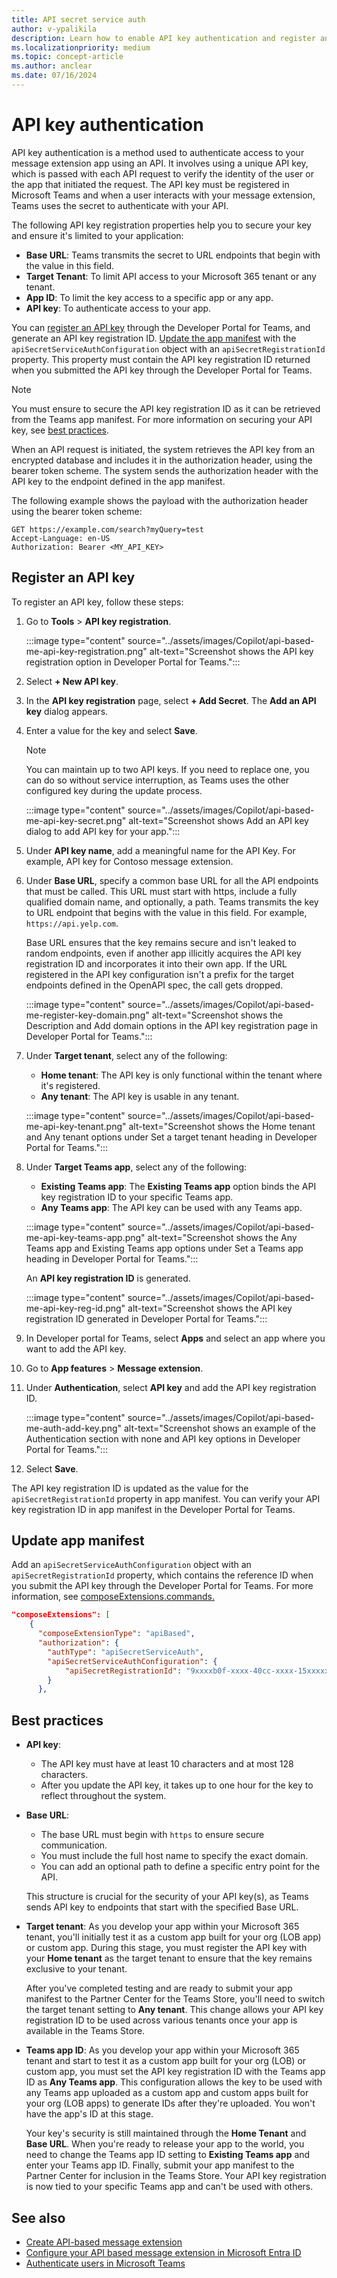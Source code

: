 ```yaml
---
title: API secret service auth
author: v-ypalikila
description: Learn how to enable API key authentication and register an API key for API_based message extensions.
ms.localizationpriority: medium
ms.topic: concept-article
ms.author: anclear
ms.date: 07/16/2024
---
```


# API key authentication

API key authentication is a method used to authenticate access to your message extension app using an API. It involves using a unique API key, which is passed with each API request to verify the identity of the user or the app that initiated the request. The API key must be registered in Microsoft Teams and when a user interacts with your message extension, Teams uses the secret to authenticate with your API.

The following API key registration properties help you to secure your key and ensure it's limited to your application:

* **Base URL**: Teams transmits the secret to URL endpoints that begin with the value in this field.
* **Target Tenant**: To limit API access to your Microsoft 365 tenant or any tenant.
* **App ID**: To limit the key access to a specific app or any app.
* **API key**: To authenticate access to your app.

You can [register an API key](#register-an-api-key) through the Developer Portal for Teams, and generate an API key registration ID. [Update the app manifest](#update-app-manifest) with the `apiSecretServiceAuthConfiguration` object with an `apiSecretRegistrationId` property. This property must contain the API key registration ID returned when you submitted the API key through the Developer Portal for Teams.

> [!NOTE]
> You must ensure to secure the API key registration ID as it can be retrieved from the Teams app manifest. For more information on securing your API key, see [best practices](#best-practices).

When an API request is initiated, the system retrieves the API key from an encrypted database and includes it in the authorization header, using the bearer token scheme. The system sends the authorization header with the API key to the endpoint defined in the app manifest.

The following example shows the payload with the authorization header using the bearer token scheme:

```https
GET https://example.com/search?myQuery=test
Accept-Language: en-US
Authorization: Bearer <MY_API_KEY>
```

## Register an API key

To register an API key, follow these steps:

1. Go to **Tools** > **API key registration**.

   :::image type="content" source="../assets/images/Copilot/api-based-me-api-key-registration.png" alt-text="Screenshot shows the API key registration option in Developer Portal for Teams.":::

1. Select **+ New API key**.

1. In the **API key registration** page, select **+ Add Secret**. The **Add an API key** dialog appears.

1. Enter a value for the key and select **Save**.

   > [!NOTE]
   > You can maintain up to two API keys. If you need to replace one, you can do so without service interruption, as Teams uses the other configured key during the update process.

   :::image type="content" source="../assets/images/Copilot/api-based-me-api-key-secret.png" alt-text="Screenshot shows Add an API key dialog to add API key for your app.":::

1. Under **API key name**, add a meaningful name for the API Key. For example, API key for Contoso message extension.

1. Under **Base URL**, specify a common base URL for all the API endpoints that must be called. This URL must start with https, include a fully qualified domain name, and optionally, a path. Teams transmits the key to URL endpoint that begins with the value in this field. For example, `https://api.yelp.com`.

   Base URL ensures that the key remains secure and isn't leaked to random endpoints, even if another app illicitly acquires the API key registration ID and incorporates it into their own app. If the URL registered in the API key configuration isn't a prefix for the target endpoints defined in the OpenAPI spec, the call gets dropped.

   :::image type="content" source="../assets/images/Copilot/api-based-me-register-key-domain.png" alt-text="Screenshot shows the Description and Add domain options in the API key registration page in Developer Portal for Teams.":::

1. Under **Target tenant**, select any of the following:

   * **Home tenant**: The API key is only functional within the tenant where it's registered.
   * **Any tenant**: The API key is usable in any tenant.

   :::image type="content" source="../assets/images/Copilot/api-based-me-api-key-tenant.png" alt-text="Screenshot shows the Home tenant and Any tenant options under Set a target tenant heading in Developer Portal for Teams.":::

1. Under **Target Teams app**, select any of the following:

   * **Existing Teams app**: The **Existing Teams app** option binds the API key registration ID to your specific Teams app.
   * **Any Teams app**: The API key can be used with any Teams app.

    <!-- Adding a domain ensures that the key isn't exposed to random endpoints. However, the API secret registration ID is publicly accessible and can be added to random apps, potentially allowing unwanted callers authorization to a developer's endpoint. To prevent this, you can bind the registration to a specific app and Teams rejects requests for any app other than the one specified in the secret registration. -->

   :::image type="content" source="../assets/images/Copilot/api-based-me-api-key-teams-app.png" alt-text="Screenshot shows the Any Teams app and Existing Teams app options under Set a Teams app heading in Developer Portal for Teams.":::

   An **API key registration ID** is generated.

   :::image type="content" source="../assets/images/Copilot/api-based-me-api-key-reg-id.png" alt-text="Screenshot shows the API key registration ID generated in Developer Portal for Teams.":::

1. In Developer portal for Teams, select **Apps** and select an app where you want to add the API key.

1. Go to **App features** > **Message extension**.

1. Under **Authentication**, select **API key** and add the API key registration ID.

   :::image type="content" source="../assets/images/Copilot/api-based-me-auth-add-key.png" alt-text="Screenshot shows an example of the Authentication section with none and API key options in Developer Portal for Teams.":::

1. Select **Save**.

The API key registration ID is updated as the value for the `apiSecretRegistrationId` property in app manifest. You can verify your API key registration ID in app manifest in the Developer Portal for Teams.

## Update app manifest

Add an `apiSecretServiceAuthConfiguration` object with an `apiSecretRegistrationId` property, which contains the reference ID when you submit the API key through the Developer Portal for Teams. For more information, see [composeExtensions.commands.](../resources/schema/manifest-schema.md#composeextensionscommands)

```json
"composeExtensions": [
    {
      "composeExtensionType": "apiBased",
      "authorization": {
        "authType": "apiSecretServiceAuth",
        "apiSecretServiceAuthConfiguration": {
            "apiSecretRegistrationId": "9xxxxb0f-xxxx-40cc-xxxx-15xxxxxxxxx3"
        }
      },
```

## Best practices

* **API key**:
  * The API key must have at least 10 characters and at most 128 characters.
  * After you update the API key, it takes up to one hour for the key to reflect throughout the system.

* **Base URL**:
  * The base URL must begin with `https` to ensure secure communication.
  * You must include the full host name to specify the exact domain.
  * You can add an optional path to define a specific entry point for the API.

   This structure is crucial for the security of your API key(s), as Teams sends API key to endpoints that start with the specified Base URL.

* **Target tenant**: As you develop your app within your Microsoft 365 tenant, you'll initially test it as a custom app built for your org (LOB app) or custom app. During this stage, you must register the API key with your **Home tenant** as the target tenant to ensure that the key remains exclusive to your tenant.

  After you've completed testing and are ready to submit your app manifest to the Partner Center for the Teams Store, you'll need to switch the target tenant setting to **Any tenant**. This change allows your API key registration ID to be used across various tenants once your app is available in the Teams Store.

* **Teams app ID**: As you develop your app within your Microsoft 365 tenant and start to test it as a custom app built for your org (LOB) or custom app, you must set the API key registration ID with the Teams app ID as **Any Teams app**. This configuration allows the key to be used with any Teams app uploaded as a custom app and custom apps built for your org (LOB apps) to generate IDs after they're uploaded. You won't have the app's ID at this stage.

  Your key's security is still maintained through the **Home Tenant** and **Base URL**. When you're ready to release your app to the world, you need to change the Teams app ID setting to **Existing Teams app** and enter your Teams app ID. Finally, submit your app manifest to the Partner Center for inclusion in the Teams Store. Your API key registration is now tied to your specific Teams app and can't be used with others.

## See also

* [Create API-based message extension](create-api-message-extension.md)
* [Configure your API based message extension in Microsoft Entra ID](api-based-microsoft-entra.md)
* [Authenticate users in Microsoft Teams](../concepts/authentication/authentication.md)

